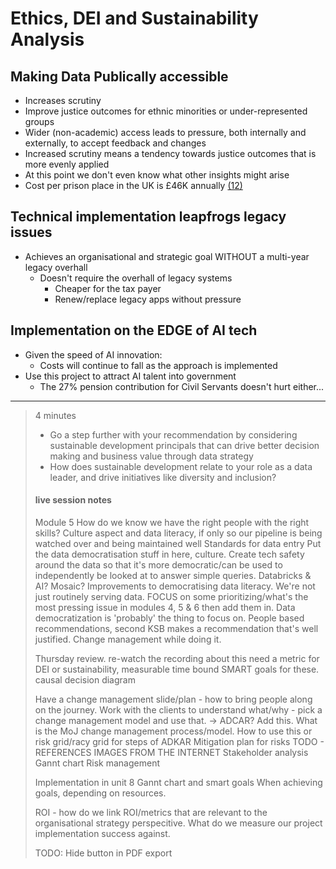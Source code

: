 # Ethics, DEI and Sustainability Analysis

## Making Data Publically accessible
* Increases scrutiny
* Improve justice outcomes for ethnic minorities or under-represented groups
* Wider (non-academic) access leads to pressure, both internally and externally, to accept feedback and changes
* Increased scrutiny means a tendency towards justice outcomes that is more evenly applied
* At this point we don't even know what other insights might arise 
* Cost per prison place in the UK is £46K annually [(12)](./references_1.md#ReportCostofInequality)

## Technical implementation leapfrogs legacy issues
* Achieves an organisational and strategic goal WITHOUT a multi-year legacy overhall
  * Doesn't require the overhall of legacy systems
    * Cheaper for the tax payer
    * Renew/replace legacy apps without pressure

## Implementation on the EDGE of AI tech
* Given the speed of AI innovation:
  * Costs will continue to fall as the approach is implemented
* Use this project to attract AI talent into government
  * The 27% pension contribution for Civil Servants doesn't hurt either...



---
> 4 minutes
> * Go a step further with your recommendation by considering sustainable development principals that can drive better decision making and business value through data strategy
> * How does sustainable development relate to your role as a data leader, and drive initiatives like diversity and inclusion?
>
> #### live session notes
> Module 5 
> How do we know we have the right people with the right skills? 
> Culture aspect and data literacy, if only so our pipeline is being watched over and being maintained well
> Standards for data entry
> Put the data democratisation stuff in here, culture.
> Create tech safety around the data so that it's more democratic/can be used to independently be looked at to answer simple queries.
> Databricks & AI? Mosaic? Improvements to democratising data literacy. We're not just routinely serving data.
> FOCUS on some prioritizing/what's the most pressing issue in modules 4, 5 & 6 then add them in.
> Data democratization is 'probably' the thing to focus on. 
> People based recommendations, second KSB makes a recommendation that's well justified. Change management while doing it.
>
> Thursday review. 
> re-watch the recording about this
> need a metric for DEI or sustainability, measurable time bound SMART goals for these. 
> causal decision diagram
> 
> Have a change management slide/plan - how to bring people along on the journey.
> Work with the clients to understand what/why - pick a change management model and use that. -> ADCAR? Add this. What is the MoJ change management process/model. How to use this or risk grid/racy grid for steps of ADKAR
> Mitigation plan for risks
> TODO - REFERENCES IMAGES FROM THE INTERNET
> Stakeholder analysis
> Gannt chart
> Risk management
> 
> Implementation in unit 8
> Gannt chart and smart goals
> When achieving goals, depending on resources.
>
> ROI - how do we link ROI/metrics that are relevant to the organisational strategy perspecitive. What do we measure our project implementation success against.
>
> TODO: Hide button in PDF export
